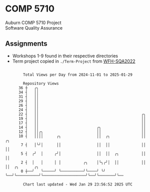# COMP 5710
Auburn COMP 5710 Project  
Software Quality Assurance

## Assignments
- Workshops 1-9 found in their respective directories
- Term project copied in `./Term-Project` from [WFH-SQA2022](https://github.com/wumphlett/WFH-SQA2022-AUBURN)

```

        Total Views per Day from 2024-11-01 to 2025-01-29

        Repository Views
      36 ┼   ╭╮
      34 ┤   ││
      31 ┤   ││
      29 ┤   ││
      26 ┤   ││
      24 ┤   ││
      22 ┤   ││                                              ╭╮
      19 ┤   ││                                              ││
      17 ┤   ││                                              ││
      14 ┤   ││                          ╭╮                  ││
      12 ┤   ││╭╮                        ││                  ││
      10 ┤   ││││      ╭╮                ││  ╭╮              ││                   ╭╮
       7 ┤   │╰╯│      ││                ││  ││              ││                   ││
       5 ┤  ╭╯  │     ╭╯│                ││  ││  ╭╮          ││                   ││
       2 ┤  │   │     │ │          ╭╮    │╰╮╭╯│  ││          ││                   ││  ╭╮       ╭╮
       0 ┼──╯   ╰─────╯ ╰──────────╯╰────╯ ╰╯ ╰──╯╰──────────╯╰───────────────────╯╰──╯╰───────╯╰──

        Chart last updated - Wed Jan 29 23:56:52 2025 UTC
        
```
